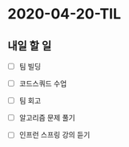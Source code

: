 # 2020-04-20-TIL

## 내일 할 일

- [ ] 팀 빌딩
- [ ] 코드스쿼드 수업
- [ ] 팀 회고
- [ ] 알고리즘 문제 풀기
- [ ] 인프런 스프링 강의 듣기

